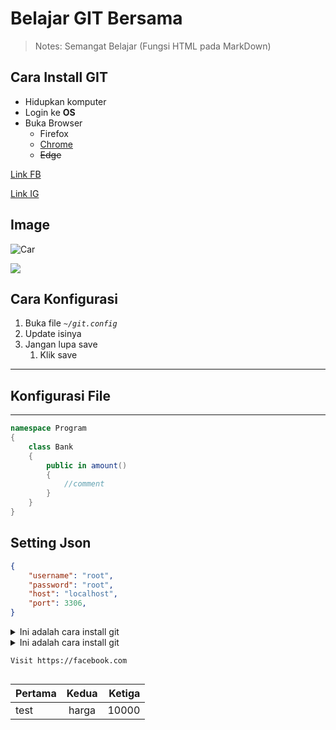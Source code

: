 # Belajar GIT Bersama


> Notes: Semangat Belajar (Fungsi HTML pada MarkDown)

## Cara Install GIT
- Hidupkan komputer
- Login ke __OS__
- Buka Browser
  - Firefox
  - [Chrome](https//:google.com/chrome)
  - ~~Edge~~

[Link FB][1]

[Link IG][2]
## Image

![Car][Jepang]

![](https://techcrunch.com/wp-content/uploads/2020/01/Screen-Shot-2020-01-06-at-5.28.28-PM.png?w=1390&crop=1)

## Cara Konfigurasi
1. Buka file _`~/git.config`_
2. Update isinya
3. Jangan lupa save
    1. Klik save
---
## Konfigurasi File
---
```cs
namespace Program
{
    class Bank
    {
        public in amount()
        {
            //comment
        }
    }
}
```

## Setting Json
```json
{
    "username": "root",
    "password": "root",
    "host": "localhost",
    "port": 3306,
}
```
<details>
    <summary>Ini adalah cara install git</summary>
    
    Ketik `sudo apt-get install git`
    
    
</details>

<details>
    <summary>Ini adalah cara install git
    
    Visit https://facebook.com
</details>


|Pertama  |Kedua   |Ketiga   |
|:--------|:--------:|--------:|
|test    |harga|10000


[1]: https://facebook.com
[2]: https://instagram.com
[Jepang]: https://techcrunch.com/wp-content/uploads/2020/01/Screen-Shot-2020-01-06-at-5.28.28-PM.png?w=1390&crop=1